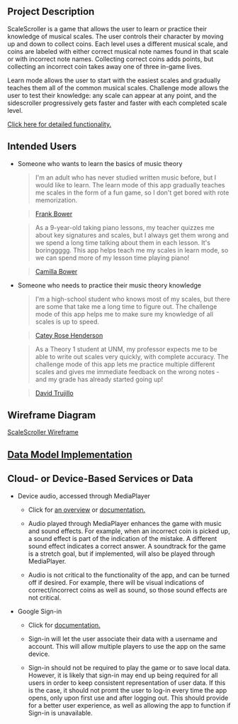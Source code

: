 ## Project Description

ScaleScroller is a game that allows the user to learn or practice their knowledge of musical scales. The user controls their character by moving up and down to collect coins. Each level uses a different musical scale, and coins are labeled with either correct musical note names found in that scale or with incorrect note names. Collecting correct coins adds points, but collecting an incorrect coin takes away one of three in-game lives.

Learn mode allows the user to start with the easiest scales and gradually teaches them all of the common musical scales. Challenge mode allows the user to test their knowledge: any scale can appear at any point, and the sidescroller progressively gets faster and faster with each completed scale level.

[Click here for detailed functionality.](functionality.md)

## Intended Users 

* Someone who wants to learn the basics of music theory

    > I'm an adult who has never studied written music before, but I would like to learn. The learn mode of this app gradually teaches me scales in the form of a fun game, so I don't get bored with rote memorization.

    > [Frank Bower](persona/persona1.md)

	> As a 9-year-old taking piano lessons, my teacher quizzes me about key signatures and scales, but I always get them wrong and we spend a long time talking about them in each lesson. It's boringgggg. This app helps teach me my scales in learn mode, so we can spend more of my lesson time playing piano!

    > [Camilla Bower](persona/persona2.md)

* Someone who needs to practice their music theory knowledge

	> I'm a high-school student who knows most of my scales, but there are some that take me a long time to figure out. The challenge mode of this app helps me to make sure my knowledge of all scales is up to speed.

    > [Catey Rose Henderson](persona/persona3.md)

	> As a Theory 1 student at UNM, my professor expects me to be able to write out scales very quickly, with complete accuracy. The challenge mode of this app lets me practice multiple different scales and gives me immediate feedback on the wrong notes - and my grade has already started going up!

    > [David Trujillo](persona/persona4.md)

## Wireframe Diagram

[ScaleScroller Wireframe](wireframe.md)


## [Data Model Implementation](datamodelimplementation.md)

   
## Cloud- or Device-Based Services or Data

* Device audio, accessed through MediaPlayer 

	* Click for [an overview](https://developer.android.com/guide/topics/media/mediaplayer) or [documentation.](https://developer.android.com/reference/android/media/MediaPlayer)

	* Audio played through MediaPlayer enhances the game with music and sound effects. For example, when an incorrect coin is picked up, a sound effect is part of the indication of the mistake. A different sound effect indicates a correct answer. A soundtrack for the game is a stretch goal, but if implemented, will also be played through MediaPlayer.

	* Audio is not critical to the functionality of the app, and can be turned off if desired. For example, there will be visual indications of correct/incorrect coins as well as sound, so those sound effects are not critical. 

* Google Sign-in 
	
	* Click for [documentation.](https://developers.google.com/identity/sign-in/android/start-integrating)

	* Sign-in will let the user associate their data with a username and account. This will allow multiple players to use the app on the same device. 
	
	* Sign-in should not be required to play the game or to save local data. However, it is likely that sign-in may end up being required for all users in order to keep consistent representation of user data. If this is the case, it should not promt the user to log-in every time the app opens, only upon first use and after logging out. This should provide for a better user experience, as well as allowing the app to function if Sign-in is unavailable. 
